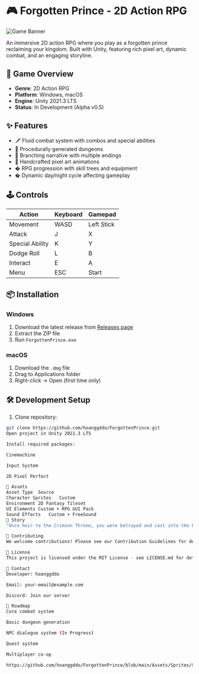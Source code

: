 # 🎮 Forgotten Prince - 2D Action RPG

![Game Banner](https://github.com/hoanggddo/ForgottenPrince/blob/main/Assets/Sprites/Banner.png?raw=true)

An immersive 2D action RPG where you play as a forgotten prince reclaiming your kingdom. Built with Unity, featuring rich pixel art, dynamic combat, and an engaging storyline.

## 🏰 Game Overview
- **Genre**: 2D Action RPG
- **Platform**: Windows, macOS
- **Engine**: Unity 2021.3 LTS
- **Status**: In Development (Alpha v0.5)

## ✨ Features
- 🗡️ Fluid combat system with combos and special abilities
- 🧭 Procedurally generated dungeons
- 📖 Branching narrative with multiple endings
- 🎨 Handcrafted pixel art animations
- � RPG progression with skill trees and equipment
- � Dynamic day/night cycle affecting gameplay

## 🕹️ Controls
| Action          | Keyboard | Gamepad |
|-----------------|----------|---------|
| Movement        | WASD     | Left Stick |
| Attack          | J        | X       |
| Special Ability | K        | Y       |
| Dodge Roll      | L        | B       |
| Interact        | E        | A       |
| Menu            | ESC      | Start   |

## 📦 Installation
### Windows
1. Download the latest release from [Releases page]()
2. Extract the ZIP file
3. Run `ForgottenPrince.exe`

### macOS
1. Download the `.dmg` file
2. Drag to Applications folder
3. Right-click → Open (first time only)

## 🛠️ Development Setup
1. Clone repository:
```bash
git clone https://github.com/hoanggddo/ForgottenPrince.git
Open project in Unity 2021.3 LTS

Install required packages:

Cinemachine

Input System

2D Pixel Perfect

🎨 Assets
Asset Type	Source
Character Sprites	Custom
Environment	2D Fantasy Tileset
UI Elements	Custom + RPG GUI Pack
Sound Effects	Custom + FreeSound
📜 Story
"Once heir to the Crimson Throne, you were betrayed and cast into the Forgotten Depths. Now, armed with only your broken crown and burning vengeance, you must fight your way back through the very dungeons meant to be your tomb."

🤝 Contributing
We welcome contributions! Please see our Contribution Guidelines for details.

📄 License
This project is licensed under the MIT License - see LICENSE.md for details.

📧 Contact
Developer: hoanggddo

Email: your-email@example.com

Discord: Join our server

📌 Roadmap
Core combat system

Basic dungeon generation

NPC dialogue system (In Progress)

Quest system

Multiplayer co-op

https://github.com/hoanggddo/ForgottenPrince/blob/main/Assets/Sprites/Screenshot1.png?raw=true
